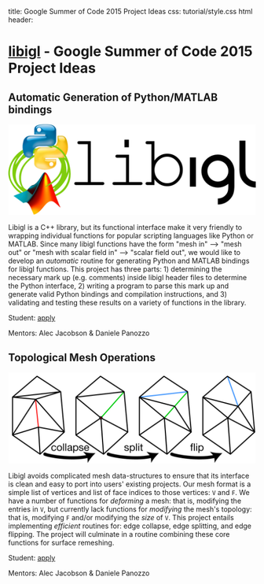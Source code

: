 title: Google Summer of Code 2015 Project Ideas
css: tutorial/style.css
html header:   <script type="text/javascript" src="http://cdn.mathjax.org/mathjax/latest/MathJax.js?config=TeX-AMS-MML_HTMLorMML"></script>
<link rel="stylesheet" href="http://yandex.st/highlightjs/7.3/styles/default.min.css">
<script src="http://yandex.st/highlightjs/7.3/highlight.min.js"></script>
<script>hljs.initHighlightingOnLoad();</script>

# [libigl](./index.html) - Google Summer of Code 2015 Project Ideas

## Automatic Generation of Python/MATLAB bindings

![](./libigl-logo-python-matlab.jpg)

Libigl is a C++ library, but its functional interface make it very friendly to
wrapping individual functions for popular scripting languages like Python or
MATLAB. Since many libigl functions have the form "mesh in" --> "mesh out" or
"mesh with scalar field in" --> "scalar field out", we would like to develop an
_automatic_ routine for generating Python and MATLAB bindings for libigl
functions. This project has three parts: 1) determining the necessary mark up
(e.g. comments) inside libigl header files to determine the Python interface,
2) writing a program to parse this mark up and generate valid Python bindings
and compilation instructions, and 3) validating and testing these results on a
variety of functions in the library.

Student: [apply](https://www.google-melange.com/gsoc/homepage/google/gsoc2015)

Mentors: Alec Jacobson & Daniele Panozzo

## Topological Mesh Operations

![](./collapse-split-flip.jpg)

Libigl avoids complicated mesh data-structures to ensure that its interface is
clean and easy to port into users' existing projects. Our mesh format is a
simple list of vertices and list of face indices to those vertices: `V` and
`F`.  We have a number of functions for _deforming_ a mesh: that is, modifying
the entries in `V`, but currently lack functions for _modifying_ the mesh's
topology: that is, modifying `F` and/or modifying the _size_ of `V`. This
project entails implementing _efficient_ routines for: edge collapse, edge
splitting, and edge flipping. The project will culminate in a routine combining
these core functions for surface remeshing.

Student: [apply](https://www.google-melange.com/gsoc/homepage/google/gsoc2015)

Mentors: Alec Jacobson & Daniele Panozzo
